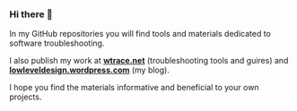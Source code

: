 ### Hi there 👋

In my GitHub repositories you will find tools and materials dedicated to software troubleshooting.

I also publish my work at **[wtrace.net](https://wtrace.net)** (troubleshooting tools and guires) and **[lowleveldesign.wordpress.com](https://lowleveldesign.wordpress.com)** (my blog).

I hope you find the materials informative and beneficial to your own projects.
